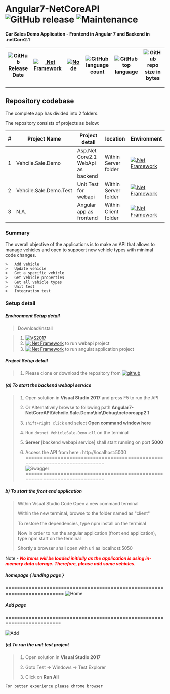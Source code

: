 # Angular7-NetCoreAPI ![GitHub release](https://img.shields.io/github/release/srinivasteella/Angular7-NetCoreAPI.svg?style=for-the-badge) ![Maintenance](https://img.shields.io/maintenance/yes/2019.svg?style=for-the-badge)


#### Car Sales Demo Application - Frontend in Angular 7 and Backend in .netCore2.1 

| ![GitHub Release Date](https://img.shields.io/github/release-date/srinivasteella/Angular7-NetCoreAPI.svg?style=plastic) | [![.Net Framework](https://img.shields.io/badge/DotNet-2.1_Framework-blue.svg?style=plastic)](https://www.microsoft.com/net/download/dotnet-core/2.1) |[![Node](https://img.shields.io/badge/Node-Js-blue.svg?style=plastic)](https://nodejs.org/en/download/) | ![GitHub language count](https://img.shields.io/github/languages/count/srinivasteella/Angular7-NetCoreAPI.svg) | ![GitHub top language](https://img.shields.io/github/languages/top/srinivasteella/Angular7-NetCoreAPI.svg) |![GitHub repo size in bytes](https://img.shields.io/github/repo-size/srinivasteella/Angular7-NetCoreAPI.svg) 
| ---          | ---        | ---      | ---        |  --- | --- |

---------------------------------------


## Repository codebase
 
The complete app has divided into 2 folders.

The repository consists of projects as below:


| # |Project Name | Project detail | location| Environment |
| ---| ---  | ---           | ---          | --- |
| 1 | Vehcile.Sale.Demo | Asp.Net Core2.1 WebApi as backend  | Within Server folder | [![.Net Framework](https://img.shields.io/badge/DotNet-2.1_Framework-blue.svg?style=plastic)](https://www.microsoft.com/net/download/dotnet-core/2.1)|
| 2 | Vehcile.Sale.Demo.Test | Unit Test for webapi | Within Server folder | [![.Net Framework](https://img.shields.io/badge/DotNet-2.1_Framework-blue.svg?style=plastic)](https://www.microsoft.com/net/download/dotnet-core/2.1)| 
| 3 | N.A. | Angular app as frontend | Within Client folder | [![.Net Framework](https://img.shields.io/badge/Node-Js-blue.svg?style=plastic)](https://nodejs.org/en/download/)| 


### Summary

The overall objective of the applications is to make an API that allows to manage vehicles and open to suppoert new vehicle types with minimal code changes.
```
>	Add vehicle
>	Update vehicle
>	Get a specific vehicle
>	Get vehicle properties
>	Get all vehicle types
>	Unit test
>	Integration test
```

### Setup detail

##### Environment Setup detail

> Download/install   	

>   1. [![VS2017](https://img.shields.io/badge/VS-2017-blue.svg)](https://git-scm.com/downloads) 
>	2. [![.Net Framework](https://img.shields.io/badge/.Net%20Core-2.1-blue.svg)](https://www.microsoft.com/net/download/dotnet-core/2.1) to run webapi project
>	2.  [![.Net Framework](https://img.shields.io/badge/Node-Js-blue.svg)](https://www.microsoft.com/net/download/dotnet-core/2.1) to run angulat application project

##### Project Setup detail

>   1. Please clone or download the repository from [![github](https://img.shields.io/badge/git-hub-blue.svg?style=plastic)](https://github.com/srinivasteella/Angular7-NetCoreAPI) 

>   
##### (a) To start the backend webapi service
   
>   1. Open solution in **Visual Studio 2017** and press F5 to run the API 
>   
>   2. Or Alternatively browse to following path 		  **Angular7-NetCoreAPI\Vehcile.Sale.Demo\bin\Debug\netcoreapp2.1** 
>   3. `shift+right click` and select **Open command window here**
>
>   4. Run `dotnet VehicleSale.Demo.dll` on the terminal
>   
>   5. **Server** [backend webapi service] shall start running on port **5000**
>   6. Access the API from here : http://localhost:5000
==========================================================================   
![Swagger](https://github.com/srinivasteella/Angular7-NetCoreAPI/blob/master/swagger.JPG "Webapi")
==========================================================================
##### b) To start the front end application
>  Within Visual Studio Code Open a new command terminal 
>  
>  Within the new terminal, browse to the folder named as "client"
>  
>  To restore the dependencies, type npm install on the terminal
>  
>  Now in order to run the angular application (front end application), type npm start on the terminal
>  
>  Shortly a browser shall open with url as localhost:5050
>  

Note -<i><span style="color:red"> **No items will be loaded initially as the application is using in-memory data storage. Therefore, please add some vehicles**.</i></span>


##### homepage { landing page }
==========================================================================
![Home](https://github.com/srinivasteella/Angular7-NetCoreAPI/blob/master/Home.JPG "Angular")



##### Add page 
=========================================================================

![Add](https://github.com/srinivasteella/Angular7-NetCoreAPI/blob/master/Add.JPG "Angular")

##### (c) To run the unit test project
>   1. Open solution in **Visual Studio 2017**
>   
>   2. Goto Test -> Windows -> Test Explorer
>   
>   3. Click on **Run All**

```
For better experience please chrome browser
```

